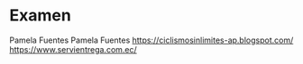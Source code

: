 # Examen
Pamela Fuentes
Pamela Fuentes
https://ciclismosinlimites-ap.blogspot.com/
https://www.servientrega.com.ec/
